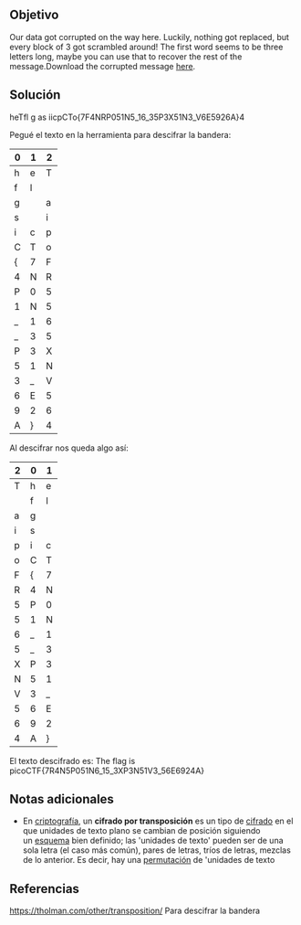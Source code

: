 ## Objetivo
Our data got corrupted on the way here. Luckily, nothing got replaced, but every block of 3 got scrambled around! The first word seems to be three letters long, maybe you can use that to recover the rest of the message.Download the corrupted message [here](https://artifacts.picoctf.net/c/191/message.txt).

## Solución
heTfl g as iicpCTo{7F4NRP051N5_16_35P3X51N3_V6E5926A}4

Pegué el texto en la herramienta para descifrar la bandera:

|0|1|2|
|---|---|---|
|h|e|T|
|f|l||
|g||a|
|s||i|
|i|c|p|
|C|T|o|
|{|7|F|
|4|N|R|
|P|0|5|
|1|N|5|
|_ |1|6|
|_ |3|5|
|P|3|X|
|5|1|N|
|3|_ |V|
|6|E|5|
|9|2|6|
|A|}|4|

Al descifrar nos queda algo así:

|2|0|1|
|---|---|---|
|T|h|e|
||f|l|
|a|g||
|i|s||
|p|i|c|
|o|C|T|
|F|{|7|
|R|4|N|
|5|P|0|
|5|1|N|
|6|_|1|
|5|_|3|
|X|P|3|
|N|5|1|
|V|3|_ |
|5|6|E|
|6|9|2|
|4|A|}|

El texto descifrado es:
The flag is picoCTF{7R4N5P051N6_15_3XP3N51V3_56E6924A}

## Notas adicionales
- En [criptografía](https://es.wikipedia.org/wiki/Criptograf%C3%ADa "Criptografía"), un **cifrado por transposición** es un tipo de [cifrado](https://es.wikipedia.org/wiki/Cifrado_(criptograf%C3%ADa) "Cifrado (criptografía)") en el que unidades de texto plano se cambian de posición siguiendo un [esquema](https://es.wikipedia.org/wiki/Esquema "Esquema") bien definido; las 'unidades de texto' pueden ser de una sola letra (el caso más común), pares de letras, tríos de letras, mezclas de lo anterior. Es decir, hay una [permutación](https://es.wikipedia.org/wiki/Permutaci%C3%B3n "Permutación") de 'unidades de texto
## Referencias
https://tholman.com/other/transposition/ Para descifrar la bandera